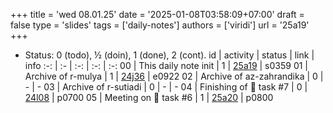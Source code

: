 +++
title = 'wed 08.01.25'
date = '2025-01-08T03:58:09+07:00'
draft = false
type = 'slides'
tags = ['daily-notes']
authors = ['viridi']
url = '25a19'
+++
<!--more-->

+ Status: 0 (todo), &half; (doin), 1 (done), 2 (cont).
id | activity | status | link | info
:-: | :- | :-: | :-: | :-:
00 | This daily note init      | 1 | [25a19](/rusn/25a19) | s0359
01 | Archive of r-mulya        | 1 | [24j36](/rusn/24j36) | e0922
02 | Archive of az-zahrandika  | 0 | - | -
03 | Archive of r-sutiadi      | 0 | - | -
04 | Finishing of 🦙 task #7   | 0 | [24l08](/rusn/24l08) | p0700
05 | Meeting on 🦙 task #6     | 1 | [25a20](/rusn/25a20) | p0800
